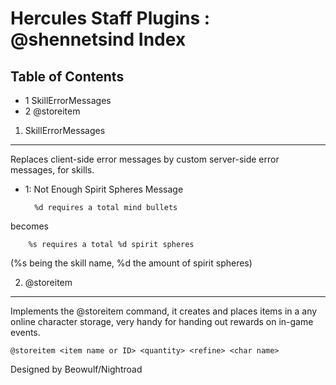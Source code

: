Hercules Staff Plugins : @shennetsind Index
============
Table of Contents
---------
* 1 SkillErrorMessages
* 2 @storeitem

1. SkillErrorMessages
---------
Replaces client-side error messages by custom server-side error messages, for skills.

* 1: Not Enough Spirit Spheres Message

        %d requires a total mind bullets
becomes

        %s requires a total %d spirit spheres
(%s being the skill name, %d the amount of spirit spheres)

2. @storeitem
---------
Implements the @storeitem command, it creates and places items in a any online character storage, very handy for handing out rewards on in-game events.

    @storeitem <item name or ID> <quantity> <refine> <char name>

Designed by Beowulf/Nightroad